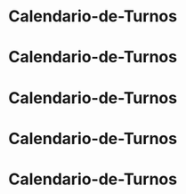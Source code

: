 # Calendario-de-Turnos
# Calendario-de-Turnos
# Calendario-de-Turnos
# Calendario-de-Turnos
# Calendario-de-Turnos
